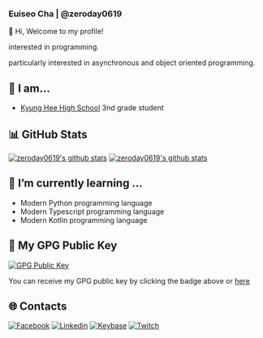 ### Euiseo Cha | @zeroday0619

👋 Hi, Welcome to my profile!

interested in programming.

particularly interested in asynchronous and object oriented programming.

## 🙋 I am...
* [Kyung Hee High School](http://www.kyungheeboy.hs.kr) 3nd grade student


## 📊 GitHub Stats
[![zeroday0619's github stats](https://github-readme-stats.vercel.app/api?username=zeroday0619&count_private=true&show_icons=true&hide_border=true&theme=radical)](https://github.com/zeroday0619)
[![zeroday0619's github stats](https://github-readme-stats.vercel.app/api/top-langs/?username=zeroday0619&exclude_repo=blog,blog.zeroday0619.dev,mbp16-ubuntu-kernel&show_icons=true&hide_border=true&title_color=004386&icon_color=004386&layout=compact&count_private=true&langs_count=8&theme=radical&hide=ruby,html,css)](https://github.com/zeroday0619)

## 🌱 **I’m currently learning ...**
- Modern Python programming language
- Modern Typescript programming language
- Modern Kotlin programming language

<!--
## 🖥️ Programming Languages
### **Advanced**
<img src="https://i.pinimg.com/564x/2f/9c/11/2f9c11f9e55efbf1791f12c06d60729b.jpg" alt="Python" width="90">

### **Intermediate**
<img src="https://upload.wikimedia.org/wikipedia/commons/thumb/7/74/Kotlin-logo.svg/1024px-Kotlin-logo.svg.png" alt="Kotlin" width="90">

### **beginner**
<img src="https://upload.wikimedia.org/wikipedia/commons/thumb/a/a3/.NET_Logo.svg/912px-.NET_Logo.svg.png" alt=".NET" width="90"> <img src="https://upload.wikimedia.org/wikipedia/commons/thumb/4/4c/Typescript_logo_2020.svg/1200px-Typescript_logo_2020.svg.png" alt="Typescript" width="90">
-->
## 🔑 My GPG Public Key
[![GPG Public Key](https://img.shields.io/badge/GPG%20Fingerprint-2DB5DF6978DE9BFB4654274BB6E66720C73BE89F-green?style=for-the-badge)](https://keys.openpgp.org/vks/v1/by-fingerprint/2DB5DF6978DE9BFB4654274BB6E66720C73BE89F)

You can receive my GPG public key by clicking the badge above or [here](https://keys.openpgp.org/vks/v1/by-fingerprint/2DB5DF6978DE9BFB4654274BB6E66720C73BE89F)

## 🌐 **Contacts**
[![Facebook](https://img.shields.io/badge/Facebook-Euiseo%20Cha-lightgrey?style=for-the-badge&logo=facebook)](https://www.facebook.com/zeroday0619/)
[![Linkedin](https://img.shields.io/badge/Linkedin-Euiseo%20Cha-lightgrey?style=for-the-badge&logo=linkedin)](https://www.linkedin.com/in/euiseo-cha-870585189)
[![Keybase](https://img.shields.io/badge/Keybase-zeroday0619-lightgrey?style=for-the-badge&logo=keybase)](https://keybase.io/zeroday0619)
[![Twitch](https://img.shields.io/badge/Twitch-zeroday0619-lightgrey?style=for-the-badge&logo=twitch)](https://www.twitch.tv/zeroday0619)

<!--
**zeroday0619/zeroday0619** is a ✨ _special_ ✨ repository because its `README.md` (this file) appears on your GitHub profile.

Here are some ideas to get you started:

- 🔭 I’m currently working on ...
- 🌱 I’m currently learning ...
- 👯 I’m looking to collaborate on ...
- 🤔 I’m looking for help with ...
- 💬 Ask me about ...
- 📫 How to reach me: ...
- 😄 Pronouns: ...
- ⚡ Fun fact: ...
-->
